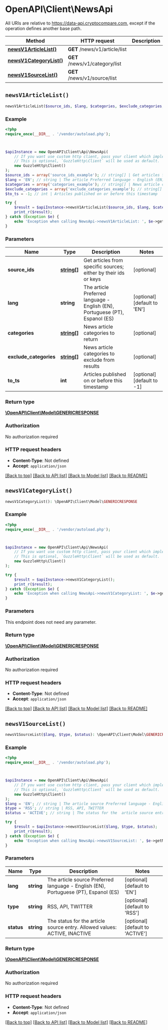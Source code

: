 # OpenAPI\Client\NewsApi

All URIs are relative to https://data-api.cryptocompare.com, except if the operation defines another base path.

| Method | HTTP request | Description |
| ------------- | ------------- | ------------- |
| [**newsV1ArticleList()**](NewsApi.md#newsV1ArticleList) | **GET** /news/v1/article/list |  |
| [**newsV1CategoryList()**](NewsApi.md#newsV1CategoryList) | **GET** /news/v1/category/list |  |
| [**newsV1SourceList()**](NewsApi.md#newsV1SourceList) | **GET** /news/v1/source/list |  |


## `newsV1ArticleList()`

```php
newsV1ArticleList($source_ids, $lang, $categories, $exclude_categories, $to_ts): \OpenAPI\Client\Model\GENERICRESPONSE
```



### Example

```php
<?php
require_once(__DIR__ . '/vendor/autoload.php');



$apiInstance = new OpenAPI\Client\Api\NewsApi(
    // If you want use custom http client, pass your client which implements `GuzzleHttp\ClientInterface`.
    // This is optional, `GuzzleHttp\Client` will be used as default.
    new GuzzleHttp\Client()
);
$source_ids = array('source_ids_example'); // string[] | Get articles from specific sources; either by their ids or keys
$lang = 'EN'; // string | The article Preferred language - English (EN), Portuguese (PT), Espanol (ES)
$categories = array('categories_example'); // string[] | News article categories to return
$exclude_categories = array('exclude_categories_example'); // string[] | News article categories to exclude from results
$to_ts = -1; // int | Articles published on or before this timestamp

try {
    $result = $apiInstance->newsV1ArticleList($source_ids, $lang, $categories, $exclude_categories, $to_ts);
    print_r($result);
} catch (Exception $e) {
    echo 'Exception when calling NewsApi->newsV1ArticleList: ', $e->getMessage(), PHP_EOL;
}
```

### Parameters

| Name | Type | Description  | Notes |
| ------------- | ------------- | ------------- | ------------- |
| **source_ids** | [**string[]**](../Model/string.md)| Get articles from specific sources; either by their ids or keys | [optional] |
| **lang** | **string**| The article Preferred language - English (EN), Portuguese (PT), Espanol (ES) | [optional] [default to &#39;EN&#39;] |
| **categories** | [**string[]**](../Model/string.md)| News article categories to return | [optional] |
| **exclude_categories** | [**string[]**](../Model/string.md)| News article categories to exclude from results | [optional] |
| **to_ts** | **int**| Articles published on or before this timestamp | [optional] [default to -1] |

### Return type

[**\OpenAPI\Client\Model\GENERICRESPONSE**](../Model/GENERICRESPONSE.md)

### Authorization

No authorization required

### HTTP request headers

- **Content-Type**: Not defined
- **Accept**: `application/json`

[[Back to top]](#) [[Back to API list]](../../README.md#endpoints)
[[Back to Model list]](../../README.md#models)
[[Back to README]](../../README.md)

## `newsV1CategoryList()`

```php
newsV1CategoryList(): \OpenAPI\Client\Model\GENERICRESPONSE
```



### Example

```php
<?php
require_once(__DIR__ . '/vendor/autoload.php');



$apiInstance = new OpenAPI\Client\Api\NewsApi(
    // If you want use custom http client, pass your client which implements `GuzzleHttp\ClientInterface`.
    // This is optional, `GuzzleHttp\Client` will be used as default.
    new GuzzleHttp\Client()
);

try {
    $result = $apiInstance->newsV1CategoryList();
    print_r($result);
} catch (Exception $e) {
    echo 'Exception when calling NewsApi->newsV1CategoryList: ', $e->getMessage(), PHP_EOL;
}
```

### Parameters

This endpoint does not need any parameter.

### Return type

[**\OpenAPI\Client\Model\GENERICRESPONSE**](../Model/GENERICRESPONSE.md)

### Authorization

No authorization required

### HTTP request headers

- **Content-Type**: Not defined
- **Accept**: `application/json`

[[Back to top]](#) [[Back to API list]](../../README.md#endpoints)
[[Back to Model list]](../../README.md#models)
[[Back to README]](../../README.md)

## `newsV1SourceList()`

```php
newsV1SourceList($lang, $type, $status): \OpenAPI\Client\Model\GENERICRESPONSE
```



### Example

```php
<?php
require_once(__DIR__ . '/vendor/autoload.php');



$apiInstance = new OpenAPI\Client\Api\NewsApi(
    // If you want use custom http client, pass your client which implements `GuzzleHttp\ClientInterface`.
    // This is optional, `GuzzleHttp\Client` will be used as default.
    new GuzzleHttp\Client()
);
$lang = 'EN'; // string | The article source Preferred language - English (EN), Portuguese (PT), Espanol (ES)
$type = 'RSS'; // string | RSS, API, TWITTER
$status = 'ACTIVE'; // string | The status for the  article source entry. Allowed values: ACTIVE, INACTIVE

try {
    $result = $apiInstance->newsV1SourceList($lang, $type, $status);
    print_r($result);
} catch (Exception $e) {
    echo 'Exception when calling NewsApi->newsV1SourceList: ', $e->getMessage(), PHP_EOL;
}
```

### Parameters

| Name | Type | Description  | Notes |
| ------------- | ------------- | ------------- | ------------- |
| **lang** | **string**| The article source Preferred language - English (EN), Portuguese (PT), Espanol (ES) | [optional] [default to &#39;EN&#39;] |
| **type** | **string**| RSS, API, TWITTER | [optional] [default to &#39;RSS&#39;] |
| **status** | **string**| The status for the  article source entry. Allowed values: ACTIVE, INACTIVE | [optional] [default to &#39;ACTIVE&#39;] |

### Return type

[**\OpenAPI\Client\Model\GENERICRESPONSE**](../Model/GENERICRESPONSE.md)

### Authorization

No authorization required

### HTTP request headers

- **Content-Type**: Not defined
- **Accept**: `application/json`

[[Back to top]](#) [[Back to API list]](../../README.md#endpoints)
[[Back to Model list]](../../README.md#models)
[[Back to README]](../../README.md)
